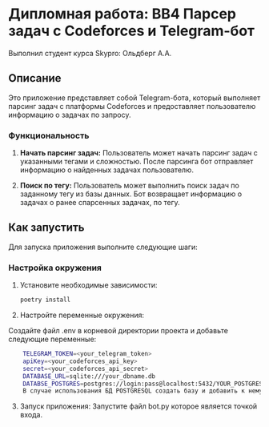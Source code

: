 # Дипломная работа: BB4 Парсер задач с Codeforces и Telegram-бот

Выполнил студент курса Skypro: Ольдберг А.А.

## Описание

Это приложение представляет собой Telegram-бота, который выполняет парсинг задач с платформы Codeforces и предоставляет пользователю информацию о задачах по запросу.

### Функциональность

1. **Начать парсинг задач:**
   Пользователь может начать парсинг задач с указанными тегами и сложностью.
   После парсинга бот отправляет информацию о найденных задачах пользователю.

2. **Поиск по тегу:**
   Пользователь может выполнить поиск задач по заданному тегу из базы данных.
   Бот возвращает информацию о задачах о ранее спарсенных задачах, по тегу.

## Как запустить

Для запуска приложения выполните следующие шаги:

### Настройка окружения

1. Установите необходимые зависимости:

   ```bash
   poetry install

2. Настройте переменные окружения:

Создайте файл .env в корневой директории проекта и добавьте следующие переменные:

```bash
    TELEGRAM_TOKEN=<your_telegram_token>
    apiKey=<your_codeforces_api_key>
    secret=<your_codeforces_api_secret>
    DATABASE_URL=sqlite:///your_dbname.db
    DATABSE_POSTGRES=postgres://login:pass@localhost:5432/YOUR_POSTGRES_DB_NAME
    В случае использования БД POSTGRESQL создать базу и добавить к нему пользователя superuser и прописать в файле config.py DATABSE_POSTGRES
```
3.  Запуск приложения:
   Запустите файл bot.py которое является точкой входа.